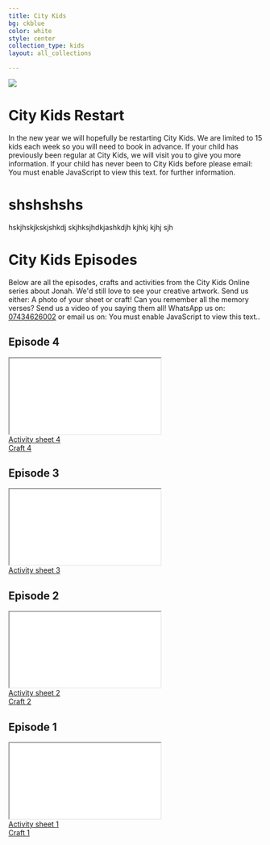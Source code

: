 ```yaml
---
title: City Kids
bg: ckblue
color: white
style: center
collection_type: kids
layout: all_collections

---
```

<div class="hero-image-max">
<img src="{{ 'img/citykids/City_Kids_banner.png' | relative_url }}">
</div>

# City Kids Restart

In the new year we will hopefully be restarting City Kids. We are limited to 15 kids each week so you will need to book in advance. If your child has previously been regular at City Kids, we will visit you to give you more information. If your child has never been to City Kids before please email: <script>contact1("hello","cecleeds",10,"")</script><noscript>You must enable JavaScript to view this text.</noscript> for further information.

# shshshshs

hskjhskjkskjshkdj  skjhksjhdkjashkdjh kjhkj kjhj sjh 

# City Kids Episodes

Below are all the episodes, crafts and activities from the City Kids Online series about Jonah. We'd still love to see your creative artwork. Send us either: A photo of your sheet or craft! Can you remember all the memory verses? Send us a video of you saying them all! WhatsApp us on: <a href="tel:07434626002">07434626002</a> or email us on: <script>contact1("hello","cecleeds",10,"")</script><noscript>You must enable JavaScript to view this text.</noscript>.

## Episode 4

<div class="icontain"><iframe title="City kids online episode 4" src="//www.youtube-nocookie.com/embed/cNP2-165_BE" allowfullscreen></iframe></div>

<div class="row btnlinks">
<div class="col s12 m6 btnlink">
<a class="waves-effect waves-light btn-large light-blue lighten-2" href="{{ 'img/pdf/Activity-Sheet-Week-4.pdf' | relative_url }}">Activity sheet 4</a>
</div>
<div class="col s12 m6 btnlink">
<a class="waves-effect waves-light btn-large light-blue lighten-2" href="{{ 'img/pdf/Jonah-chapter-4-craft.pdf' | relative_url }}">Craft 4</a>
</div>
</div>

## Episode 3

<div class="icontain"><iframe title="City kids online episode 3" src="//www.youtube-nocookie.com/embed/TLF0CgX_bkY" allowfullscreen></iframe></div>

<div class="row btnlinks">
<div class="col s12 btnlink">
<a class="waves-effect waves-light btn-large light-blue lighten-2" href="{{ 'img/pdf/Week-3-Activity-Sheet.pdf' | relative_url }}">Activity sheet 3</a>
</div>
</div>

## Episode 2

<div class="icontain"><iframe title="City kids online episode 2" src="//www.youtube-nocookie.com/embed/pobb2N79hNo" allowfullscreen></iframe></div>

<div class="row btnlinks">
<div class="col s12 m6 btnlink">
<a class="waves-effect waves-light btn-large light-blue lighten-2" href="{{ 'img/pdf/Week_2_Activity_Sheet.pdf' | relative_url }}">Activity sheet 2</a>
</div>
<div class="col s12 m6 btnlink">
<a class="waves-effect waves-light btn-large light-blue lighten-2" href="{{ 'img/pdf/Week_2_Craft.pdf' | relative_url }}">Craft 2</a>
</div>
</div>

## Episode 1

<div class="icontain"><iframe title="City kids online episode 1" src="//www.youtube-nocookie.com/embed/xmNWZW8BGLs" allowfullscreen></iframe></div>

<div class="row btnlinks">
<div class="col s12 m6 btnlink">
<a class="waves-effect waves-light btn-large light-blue lighten-2" href="{{ 'img/pdf/Activity_Sheet_1.pdf' | relative_url }}">Activity sheet 1</a>
</div>
<div class="col s12 m6 btnlink">
<a class="waves-effect waves-light btn-large light-blue lighten-2" href="{{ 'img/pdf/Craft_1-Paper_Boat.pdf' | relative_url }}">Craft 1</a>
</div>
</div>